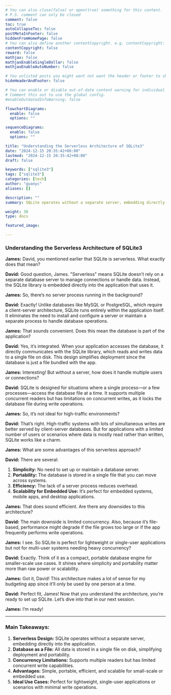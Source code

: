 ```yaml
---
# You can also close(false) or open(true) something for this content.
# P.S. comment can only be closed
comment: false
toc: true
autoCollapseToc: false
postMetaInFooter: false
hiddenFromHomePage: false
# You can also define another contentCopyright. e.g. contentCopyright: "This is another copyright."
contentCopyright: false
reward: false
mathjax: false
mathjaxEnableSingleDollar: false
mathjaxEnableAutoNumber: false

# You unlisted posts you might want not want the header or footer to show
hideHeaderAndFooter: false

# You can enable or disable out-of-date content warning for individual post.
# Comment this out to use the global config.
#enableOutdatedInfoWarning: false

flowchartDiagrams:
  enable: false
  options: ""

sequenceDiagrams:
  enable: false
  options: ""

title: "Understanding the Serverless Architecture of SQLite3"
date: "2024-12-15 20:35:42+08:00"
lastmod: "2024-12-15 20:35:42+08:00"
draft: false

keywords: ["sqlite3"]
tags: ["sqlite3"]
categories: [tech]
author: "guanyc"
aliases: []

description: ""
summary: SQLite operates without a separate server, embedding directly into the application. All data is stored in a single file on disk, simplifying deployment and portability. Supports multiple readers but has limited concurrent write capabilities. Simple, portable, efficient, and scalable for small-scale or embedded use. Perfect for lightweight, single-user applications or scenarios with minimal write operations.

weight: 30
type: docs

featured_image:

---
```



### **Understanding the Serverless Architecture of SQLite3**

**James:** David, you mentioned earlier that SQLite is serverless. What exactly does that mean?

**David:** Good question, James. "Serverless" means SQLite doesn’t rely on a separate database server to manage connections or handle data. Instead, the SQLite library is embedded directly into the application that uses it.

**James:** So, there’s no server process running in the background?

**David:** Exactly! Unlike databases like MySQL or PostgreSQL, which require a client-server architecture, SQLite runs entirely within the application itself. It eliminates the need to install and configure a server or maintain a separate process to handle database operations.

**James:** That sounds convenient. Does this mean the database is part of the application?

**David:** Yes, it’s integrated. When your application accesses the database, it directly communicates with the SQLite library, which reads and writes data to a single file on disk. This design simplifies deployment since the database is just a file bundled with the app.

**James:** Interesting! But without a server, how does it handle multiple users or connections?

**David:** SQLite is designed for situations where a single process—or a few processes—access the database file at a time. It supports multiple concurrent readers but has limitations on concurrent writes, as it locks the database file during write operations.

**James:** So, it’s not ideal for high-traffic environments?

**David:** That’s right. High-traffic systems with lots of simultaneous writes are better served by client-server databases. But for applications with a limited number of users or scenarios where data is mostly read rather than written, SQLite works like a charm.

**James:** What are some advantages of this serverless approach?

**David:** There are several:
1. **Simplicity:** No need to set up or maintain a database server.
2. **Portability:** The database is stored in a single file that you can move across systems.
3. **Efficiency:** The lack of a server process reduces overhead.
4. **Scalability for Embedded Use:** It’s perfect for embedded systems, mobile apps, and desktop applications.

**James:** That does sound efficient. Are there any downsides to this architecture?

**David:** The main downside is limited concurrency. Also, because it’s file-based, performance might degrade if the file grows too large or if the app frequently performs write operations.

**James:** I see. So SQLite is perfect for lightweight or single-user applications but not for multi-user systems needing heavy concurrency?

**David:** Exactly. Think of it as a compact, portable database engine for smaller-scale use cases. It shines where simplicity and portability matter more than raw power or scalability.

**James:** Got it, David! This architecture makes a lot of sense for my budgeting app since it’ll only be used by one person at a time.

**David:** Perfect fit, James! Now that you understand the architecture, you’re ready to set up SQLite. Let’s dive into that in our next session.

**James:** I’m ready!

---

### **Main Takeaways:**
1. **Serverless Design:** SQLite operates without a separate server, embedding directly into the application.
2. **Database as a File:** All data is stored in a single file on disk, simplifying deployment and portability.
3. **Concurrency Limitations:** Supports multiple readers but has limited concurrent write capabilities.
4. **Advantages:** Simple, portable, efficient, and scalable for small-scale or embedded use.
5. **Ideal Use Cases:** Perfect for lightweight, single-user applications or scenarios with minimal write operations.
